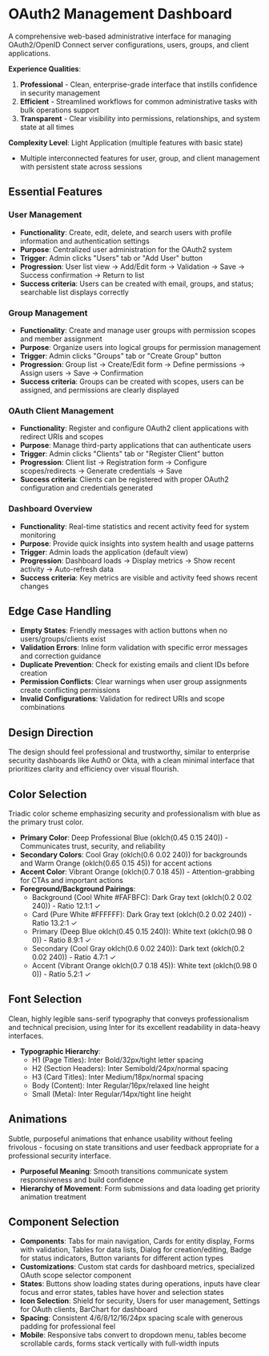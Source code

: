 # OAuth2 Management Dashboard

A comprehensive web-based administrative interface for managing OAuth2/OpenID Connect server configurations, users, groups, and client applications.

**Experience Qualities**:
1. **Professional** - Clean, enterprise-grade interface that instills confidence in security management
2. **Efficient** - Streamlined workflows for common administrative tasks with bulk operations support
3. **Transparent** - Clear visibility into permissions, relationships, and system state at all times

**Complexity Level**: Light Application (multiple features with basic state)
- Multiple interconnected features for user, group, and client management with persistent state across sessions

## Essential Features

### User Management
- **Functionality**: Create, edit, delete, and search users with profile information and authentication settings
- **Purpose**: Centralized user administration for the OAuth2 system
- **Trigger**: Admin clicks "Users" tab or "Add User" button
- **Progression**: User list view → Add/Edit form → Validation → Save → Success confirmation → Return to list
- **Success criteria**: Users can be created with email, groups, and status; searchable list displays correctly

### Group Management
- **Functionality**: Create and manage user groups with permission scopes and member assignment
- **Purpose**: Organize users into logical groups for permission management
- **Trigger**: Admin clicks "Groups" tab or "Create Group" button
- **Progression**: Group list → Create/Edit form → Define permissions → Assign users → Save → Confirmation
- **Success criteria**: Groups can be created with scopes, users can be assigned, and permissions are clearly displayed

### OAuth Client Management
- **Functionality**: Register and configure OAuth2 client applications with redirect URIs and scopes
- **Purpose**: Manage third-party applications that can authenticate users
- **Trigger**: Admin clicks "Clients" tab or "Register Client" button
- **Progression**: Client list → Registration form → Configure scopes/redirects → Generate credentials → Save
- **Success criteria**: Clients can be registered with proper OAuth2 configuration and credentials generated

### Dashboard Overview
- **Functionality**: Real-time statistics and recent activity feed for system monitoring
- **Purpose**: Provide quick insights into system health and usage patterns
- **Trigger**: Admin loads the application (default view)
- **Progression**: Dashboard loads → Display metrics → Show recent activity → Auto-refresh data
- **Success criteria**: Key metrics are visible and activity feed shows recent changes

## Edge Case Handling
- **Empty States**: Friendly messages with action buttons when no users/groups/clients exist
- **Validation Errors**: Inline form validation with specific error messages and correction guidance
- **Duplicate Prevention**: Check for existing emails and client IDs before creation
- **Permission Conflicts**: Clear warnings when user group assignments create conflicting permissions
- **Invalid Configurations**: Validation for redirect URIs and scope combinations

## Design Direction
The design should feel professional and trustworthy, similar to enterprise security dashboards like Auth0 or Okta, with a clean minimal interface that prioritizes clarity and efficiency over visual flourish.

## Color Selection
Triadic color scheme emphasizing security and professionalism with blue as the primary trust color.

- **Primary Color**: Deep Professional Blue (oklch(0.45 0.15 240)) - Communicates trust, security, and reliability
- **Secondary Colors**: Cool Gray (oklch(0.6 0.02 240)) for backgrounds and Warm Orange (oklch(0.65 0.15 45)) for accent actions
- **Accent Color**: Vibrant Orange (oklch(0.7 0.18 45)) - Attention-grabbing for CTAs and important actions
- **Foreground/Background Pairings**:
  - Background (Cool White #FAFBFC): Dark Gray text (oklch(0.2 0.02 240)) - Ratio 12.1:1 ✓
  - Card (Pure White #FFFFFF): Dark Gray text (oklch(0.2 0.02 240)) - Ratio 13.2:1 ✓
  - Primary (Deep Blue oklch(0.45 0.15 240)): White text (oklch(0.98 0 0)) - Ratio 8.9:1 ✓
  - Secondary (Cool Gray oklch(0.6 0.02 240)): Dark text (oklch(0.2 0.02 240)) - Ratio 4.7:1 ✓
  - Accent (Vibrant Orange oklch(0.7 0.18 45)): White text (oklch(0.98 0 0)) - Ratio 5.2:1 ✓

## Font Selection
Clean, highly legible sans-serif typography that conveys professionalism and technical precision, using Inter for its excellent readability in data-heavy interfaces.

- **Typographic Hierarchy**:
  - H1 (Page Titles): Inter Bold/32px/tight letter spacing
  - H2 (Section Headers): Inter Semibold/24px/normal spacing
  - H3 (Card Titles): Inter Medium/18px/normal spacing
  - Body (Content): Inter Regular/16px/relaxed line height
  - Small (Meta): Inter Regular/14px/tight line height

## Animations
Subtle, purposeful animations that enhance usability without feeling frivolous - focusing on state transitions and user feedback appropriate for a professional security interface.

- **Purposeful Meaning**: Smooth transitions communicate system responsiveness and build confidence
- **Hierarchy of Movement**: Form submissions and data loading get priority animation treatment

## Component Selection
- **Components**: Tabs for main navigation, Cards for entity display, Forms with validation, Tables for data lists, Dialog for creation/editing, Badge for status indicators, Button variants for different action types
- **Customizations**: Custom stat cards for dashboard metrics, specialized OAuth scope selector component
- **States**: Buttons show loading states during operations, inputs have clear focus and error states, tables have hover and selection states
- **Icon Selection**: Shield for security, Users for user management, Settings for OAuth clients, BarChart for dashboard
- **Spacing**: Consistent 4/6/8/12/16/24px spacing scale with generous padding for professional feel
- **Mobile**: Responsive tabs convert to dropdown menu, tables become scrollable cards, forms stack vertically with full-width inputs